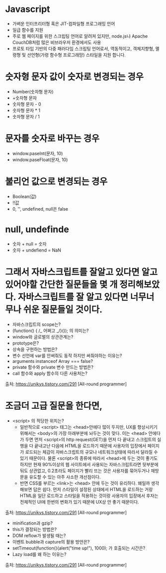 # Javascript

- 가벼운 인터프리터형 혹은 JIT-컴파일형 프로그래밍 언어
- 일급 함수를 지원
- 주로 웹 페이지를 위한 스크립팅 언어로 알려져 있지만, node.js나 Apache CouchDB처럼 많은 비브라우저 환경에서도 사용
- 프로토 타입 기반의 다중 패러다임 스크립팅 언어로서, 역동적이고, 객체지향형, 멸령형 및 선언형(가령 함수형 프로그래망) 스타일을 지원 합니다.

# 숫자형 문자 값이 숫자로 변경되는 경우

- Number(숫자형 문자)
- +숫자형 문자
- 숫자형 문자 - 0
- 숫자형 문자 \* 1
- 숫자형 문자 / 1

# 문자를 숫자로 바꾸는 경우

- window.paseInt(문자, 10)
- window.paseFloat(문자, 10)

# 불리언 값으로 변경되는 경우

- Boolean(값)
- !!값
- 0, '', undefined, null은 false

# null, undefinde

- 숫자 + null = 숫자
- 숫자 + undefiend = NaN

# 그래서 자바스크립트를 잘알고 있다면 알고 있어야할 간단한 질문들을 몇 개 정리해보았다. 자바스크립트를 잘 알고 있다면 너무너무나 쉬운 질문들일 것이다.

- 자바스크립트의 scope는?
- (function() { /_ 어쩌고 _/}()); 의 의미는?
- window와 글로벌의 상관관계는?
- prototype은?
- 상속을 구현하는 방법은?
- 변수 선언에 var를 안써줘도 동작 하지만 써줘야하는 이유는?
- arguments instanceof Array === false?
- private 함수와 private 변수 만드는 방법은?
- call 함수와 apply 함수의 다른 사용처는?

출처: https://unikys.tistory.com/291 [All-round programmer]

# 조금더 고급 질문을 한다면,

- \<script> 의 적당한 위치는?
  - 일반적으로 \<script> 태그는 \<head>안에다 많이 두지만, UX를 향상시키기 위해서는 \<body>의 가장 아래부분에 놔두는 것이 맞다. 이는 \<head> 안에다가 두면 먼저 \<script>의 http request(GET)을 먼저 다 끝내고 스크립트의 실행을 다 끝내고난 다음에 HTML을 로드하기 때문에 사용자의 입장에서 페이지가 로드되는 체감이 자바스크립트의 규모나 네트워크상태에 따라서 달라질 수 있기 때문이다. 물론 \<script>의 종류에 따라서 \<head>에 두는 것이 좋기도 하지만 현재 90%이상의 웹 사이트에서 사용되는 자바스크립트라면 <body> 뒷부분에 둬도 상관없고, 0.2초라도 페이지가 빨리 뜨는 것은 사용자를 묶어두거나 재방문을 유도할 수 있는 아주 사소한 개선점이다.
  - 반면 CSS를 부르는 \<link>는 \<head> 안에 두는 것이 유리하다. 왜일까 생각해보면 답은 쉽다. 먼저 스타일이 설정된 상태에서 HTML을 로드하는 거랑 HTML을 일단 로드하고 스타일을 적용하는 것이랑 사용자의 입장에서 후자는 전체적인 UI에 한번의 변화가 있기 때문에 UX상 안 좋기 때문이다.

출처: https://unikys.tistory.com/291 [All-round programmer]

- minification과 gzip?
- this가 결정되는 방법은?
- DOM reflow가 발생될 때는?
- 이벤트 bubble과 capture의 활용 방안은?
- setTimeout(function(){alert("time up!"), 1000); 가 호출되는 시간은?
- Lazy load를 왜 하는 이유는?

출처: https://unikys.tistory.com/291 [All-round programmer]
